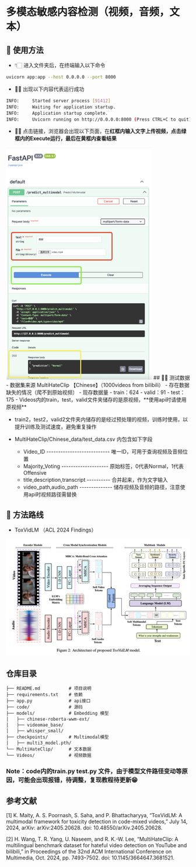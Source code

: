 # 多模态敏感内容检测（视频，音频，文本）
## 👀 使用方法
- 👇🏻 进入文件夹后，在终端输入以下命令
```bash 
uvicorn app:app --host 0.0.0.0 --port 8000
```
- ✌🏻 出现以下内容代表运行成功
```bash 
INFO:     Started server process [91412]
INFO:     Waiting for application startup.
INFO:     Application startup complete.
INFO:     Uvicorn running on http://0.0.0.0:8000 (Press CTRL+C to quit)
```
- 💁🏻 点击链接，浏览器会出现以下页面，在**红框内输入文字上传视频，点击绿框内的Execute运行，最后在黄框内查看结果**
<img src="image/api.jpg" alt="示例" width="400">
## 👏🏻 测试数据
- 数据集来源 MultiHateClip 【Chinese】（1000videos from bilibili）
    - 存在数据缺失的情况（爬不到原始视频）
    - 现存数据量
        - train：624
        - valid：91
        - test：175
- Videos内的train，test，valid文件夹储存的是原视频，**使用api时请使用原视频**

- train2，test2，valid2文件夹内储存的是经过预处理的视频，训练时使用，以提升训练及测试速度，避免重复操作

- MultiHateClip/Chinese_data/test_data.csv 内包含如下字段 
    - Video_ID --------------------------- 唯一ID，可用于查询视频及音频位置
    - Majority_Voting -------------------- 原始标签，0代表Normal，1代表Offensive
    - title,description,transcript ---------- 合并起来，作为文字输入
    - video_path,audio_path -------------- 储存视频及音频的路径，注意使用api时视频路径需替换

## 👀 方法路线
- ToxVidLM （ACL 2024 Findings）

![ToxVidLM](image/ToxVidLM.png)

## 仓库目录
```
├── README.md           # 项目说明
├── requirements.txt    # 依赖
├── app.py              # api接口
├── code/               # 源码
├── models/             # Embedding 模型
│   ├── chinese-roberta-wwm-ext/    
│   ├── videomae_base/  
│   ├── whisper_small/ 
├── checkpoints/        # Multimodal模型
│   ├── multi3_model.pth/     
└── MultiHateClip/      # 文本数据
└── Videos/             # 视频数据
```
### Note：code内的train.py test.py 文件，由于模型文件路径变动等原因，可能会出现报错，待调整，复现教程待更新😁
## 参考文献
[1] K. Maity, A. S. Poornash, S. Saha, and P. Bhattacharyya, “ToxVidLM: A multimodal framework for toxicity detection in code-mixed videos,” July 14, 2024, arXiv: arXiv:2405.20628. doi: 10.48550/arXiv.2405.20628.

[2] H. Wang, T. R. Yang, U. Naseem, and R. K.-W. Lee, “MultiHateClip: A multilingual benchmark dataset for hateful video detection on YouTube and bilibili,” in Proceedings of the 32nd ACM International Conference on Multimedia, Oct. 2024, pp. 7493–7502. doi: 10.1145/3664647.3681521.
